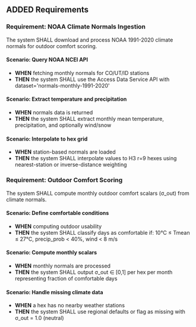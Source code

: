 ## ADDED Requirements

### Requirement: NOAA Climate Normals Ingestion

The system SHALL download and process NOAA 1991-2020 climate normals for outdoor comfort scoring.

#### Scenario: Query NOAA NCEI API

- **WHEN** fetching monthly normals for CO/UT/ID stations
- **THEN** the system SHALL use the Access Data Service API with dataset='normals-monthly-1991-2020'

#### Scenario: Extract temperature and precipitation

- **WHEN** normals data is returned
- **THEN** the system SHALL extract monthly mean temperature, precipitation, and optionally wind/snow

#### Scenario: Interpolate to hex grid

- **WHEN** station-based normals are loaded
- **THEN** the system SHALL interpolate values to H3 r=9 hexes using nearest-station or inverse-distance weighting

### Requirement: Outdoor Comfort Scoring

The system SHALL compute monthly outdoor comfort scalars (σ_out) from climate normals.

#### Scenario: Define comfortable conditions

- **WHEN** computing outdoor usability
- **THEN** the system SHALL classify days as comfortable if: 10°C ≤ Tmean ≤ 27°C, precip_prob < 40%, wind < 8 m/s

#### Scenario: Compute monthly scalars

- **WHEN** monthly normals are processed
- **THEN** the system SHALL output σ_out ∈ [0,1] per hex per month representing fraction of comfortable days

#### Scenario: Handle missing climate data

- **WHEN** a hex has no nearby weather stations
- **THEN** the system SHALL use regional defaults or flag as missing with σ_out = 1.0 (neutral)
